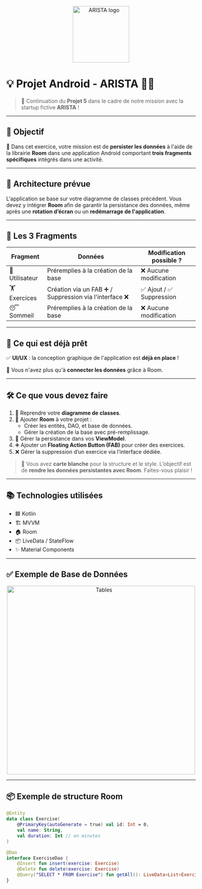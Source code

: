 <p align="center">
  <img src="https://user.oc-static.com/upload/2025/02/18/1739888335313_Capture_d_e%CC%81cran_2025-02-18_a%CC%80_16.17.46-removebg-preview.png" alt="ARISTA logo" width="150"/>
</p>

# 💡 Projet Android - ARISTA  📱🧠

> 🚀 Continuation du **Projet 5** dans le cadre de notre mission avec la startup fictive **ARISTA** !

---

## 🌟 Objectif

🎯 Dans cet exercice, votre mission est de **persister les données** à l'aide de la librairie **Room** dans une application Android comportant **trois fragments spécifiques** intégrés dans une activité.

---

## 🧱 Architecture prévue

L'application se base sur votre diagramme de classes précédent. Vous devez y intégrer **Room** afin de garantir la persistance des données, même après une **rotation d’écran** ou un **redémarrage de l'application**.

---

## 🧩 Les 3 Fragments

| Fragment | Données | Modification possible ? |
|---------|---------|--------------------------|
| 👤 Utilisateur | Préremplies à la création de la base | ❌ Aucune modification |
| 🏋️ Exercices | Création via un FAB ➕ / Suppression via l'interface ❌ | ✅ Ajout / ✅ Suppression |
| 😴 Sommeil | Préremplies à la création de la base | ❌ Aucune modification |

---

## 🎨 Ce qui est déjà prêt

✅ **UI/UX** : la conception graphique de l'application est **déjà en place** !

🎨 Vous n'avez plus qu'à **connecter les données** grâce à Room.

---

## 🛠️ Ce que vous devez faire

1. 🔄 Reprendre votre **diagramme de classes**.
2. 🧠 Ajouter **Room** à votre projet :
   - Créer les entités, DAO, et base de données.
   - Gérer la création de la base avec pré-remplissage.
3. 📲 Gérer la persistance dans vos **ViewModel**.
4. ➕ Ajouter un **Floating Action Button (FAB)** pour créer des exercices.
5. ❌ Gérer la suppression d’un exercice via l’interface dédiée.

> 🎨 Vous avez **carte blanche** pour la structure et le style. L’objectif est de **rendre les données persistantes avec Room**. Faites-vous plaisir !

---

## 📚 Technologies utilisées

- 🟦 Kotlin
- 🏗️ MVVM
- 🏠 Room
- 📦 LiveData / StateFlow
- ✨ Material Components

---

## ✅ Exemple de Base de Données
<p align="center">
  <img src="https://user.oc-static.com/upload/2023/12/06/17018748594551_image3.png" alt="Tables" width="500"/>
</p>

---

## 📦 Exemple de structure Room

```kotlin
@Entity
data class Exercise(
    @PrimaryKey(autoGenerate = true) val id: Int = 0,
    val name: String,
    val duration: Int // en minutes
)

@Dao
interface ExerciseDao {
    @Insert fun insert(exercise: Exercise)
    @Delete fun delete(exercise: Exercise)
    @Query("SELECT * FROM Exercise") fun getAll(): LiveData<List<Exercise>>
}


